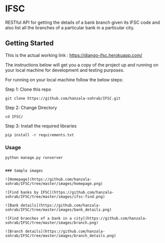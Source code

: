 # IFSC
RESTful API for getting the details of a bank branch given its IFSC code and also list all the branches of a particular bank in a particular city.

## Getting Started
This is the actual working link : https://django-ifsc.herokuapp.com/

The instructions below will get you a copy of the project up and running on your local machine for development and testing purposes.


For running on your local machine  follow the below steps:


Step 1: Clone this repo 

```
git clone https://github.com/hanzala-sohrab/IFSC.git
```

Step 2: Change Directory

```
cd IFSC/
```

Step 3: Install the required libraries

```
pip install -r requirements.txt
```

### Usage
```
python manage.py runserver


### Sample images

![Homepage](https://github.com/hanzala-sohrab/IFSC/tree/master/images/homepage.png)

![Find banks by IFSC](https://github.com/hanzala-sohrab/IFSC/tree/master/images/ifsc-find.png)

![Bank details](https://github.com/hanzala-sohrab/IFSC/tree/master/images/bank_details.png)

![Find branches of a bank in a city](https://github.com/hanzala-sohrab/IFSC/tree/master/images/branch.png)

![Branch details](https://github.com/hanzala-sohrab/IFSC/tree/master/images/branch_details.png)